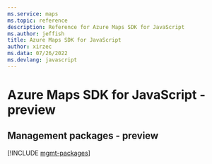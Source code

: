 ```yaml
---
ms.service: maps
ms.topic: reference
description: Reference for Azure Maps SDK for JavaScript
ms.author: jeffish
title: Azure Maps SDK for JavaScript
author: xirzec
ms.data: 07/26/2022
ms.devlang: javascript
---
```

# Azure Maps SDK for JavaScript - preview

## Management packages - preview
[!INCLUDE [mgmt-packages](maps-mgmt-index.md)]